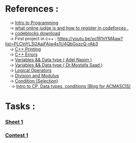 &nbsp;
  # References :
 &nbsp;&nbsp;&nbsp;  ➩ [Intro to Programming](https://www.youtube.com/watch?v=NVwUSvelcIo)<br>
 &nbsp;&nbsp;&nbsp; ➩  [what online judge is and how to register in codeforces .](https://www.youtube.com/watch?v=bEbNYkEphL4&t=113s)<br>
 &nbsp;&nbsp;&nbsp; ➩ [codeblocks download](https://www.youtube.com/watch?v=EGMLIhuNNGo&list=PLPt2dINI2MIbwnEoeHZnUHeUHjTd8x4F3&index=4)   <br>
 &nbsp;&nbsp;&nbsp;  ➩ First project in c++ : https://youtu.be/xo1R1nYM4aw?list=PLCInYL3l2AajFAiw4s1U4QbGszcQ-rAb3 <br>
 &nbsp;&nbsp;&nbsp;  ➩  [C++ Printing](https://www.youtube.com/watch?v=EN1kX4HIPgs)  <br>
 &nbsp;&nbsp;&nbsp;  ➩ [C++ Errors](https://www.youtube.com/watch?v=I11mfEdfh-4&list=PLPt2dINI2MIbwnEoeHZnUHeUHjTd8x4F3&index=7&t=6s) <br> 
 &nbsp;&nbsp;&nbsp;  ➩ [Variables && Data type ( Adel Nasim ) ](https://www.youtube.com/watch?v=FBjOHTuOIqo&list=PLCInYL3l2AajFAiw4s1U4QbGszcQ-rAb3&index=4) <br>
 &nbsp;&nbsp;&nbsp;  ➩ [Variables && Data type ( Dr.Mostafa Saad ) ](https://www.youtube.com/watch?v=ncwIeshX7Kk) <br>
 &nbsp;&nbsp;&nbsp;  ➩  [Logical Operators](https://www.youtube.com/watch?v=qmHE9QISuVQ&list=PLPt2dINI2MIbwnEoeHZnUHeUHjTd8x4F3&index=9)  <br>
   &nbsp;&nbsp;&nbsp;  ➩ [Division and Modulus](https://www.youtube.com/watch?v=jJVaDl_dePk)  <br>
    &nbsp;&nbsp;&nbsp;  ➩  [Condition (Selection)](https://www.youtube.com/watch?v=xmjB7u7mHWE) <br>
 &nbsp;&nbsp;&nbsp;&nbsp; ➩ [Intro to CP, Data types, conditions (Blog for ACMASCIS)](https://docs.google.com/document/d/12ytg0PQno_Zt3T8S15ACL2pBIwBuWI6bD7095gyE1Sw/edit#heading=h.3v1eim9jspr8) <br>


 # Tasks :
 ### [Sheet 1](https://codeforces.com/group/MWSDmqGsZm/contest/219158)
 ### [Contest 1](https://codeforces.com/group/MWSDmqGsZm/contest/326175)
 
